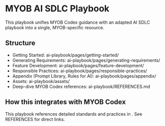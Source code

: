 # MYOB AI SDLC Playbook

This playbook unifies MYOB Codex guidance with an adapted AI SDLC playbook into a single, MYOB-specific resource.

## Structure
- Getting Started: ai-playbook/pages/getting-started/
- Generating Requirements: ai-playbook/pages/generating-requirements/
- Feature Development: ai-playbook/pages/feature-development/
- Responsible Practices: ai-playbook/pages/responsible-practices/
- Appendix (Prompt Library, Rules for AI): ai-playbook/pages/appendix/
- Assets: ai-playbook/assets/
- Deep-dive MYOB Codex references: ai-playbook/REFERENCES.md

## How this integrates with MYOB Codex
This playbook references detailed standards and practices in . See REFERENCES for direct links.
